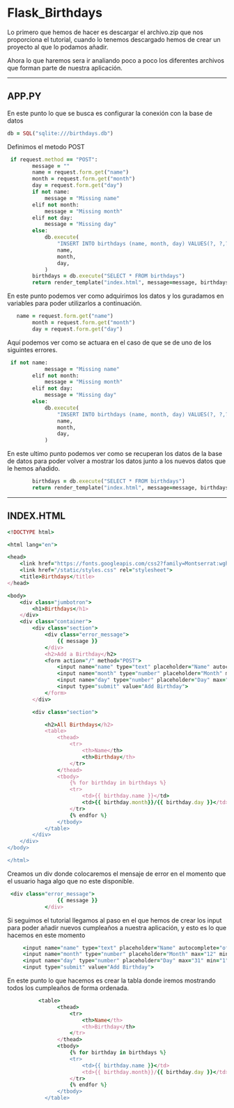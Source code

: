 # Flask_Birthdays


Lo primero que hemos de hacer es descargar el archivo.zip que nos proporciona el tutorial, cuando lo tenemos descargado hemos de crear un proyecto al que lo podamos añadir.

Ahora lo que haremos sera ir analiando poco a poco los diferentes archivos que forman parte de nuestra aplicación.

-------
## APP.PY

En este punto lo que se busca es configurar la conexión con la base de datos
``` ruby
db = SQL("sqlite:///birthdays.db")
```
Definimos el metodo POST
``` ruby
 if request.method == "POST":
        message = ""
        name = request.form.get("name")
        month = request.form.get("month")
        day = request.form.get("day")
        if not name:
            message = "Missing name"
        elif not month:
            message = "Missing month"
        elif not day:
            message = "Missing day"
        else:
            db.execute(
                "INSERT INTO birthdays (name, month, day) VALUES(?, ?,?)",
                name,
                month,
                day,
            )
        birthdays = db.execute("SELECT * FROM birthdays")
        return render_template("index.html", message=message, birthdays=birthdays)
```
En este punto podemos ver como adquirimos los datos y los guradamos en variables para poder utilizarlos a continuación.
``` ruby
   name = request.form.get("name")
        month = request.form.get("month")
        day = request.form.get("day")
```

Aquí podemos ver como se actuara en el caso de que se de uno de los siguintes errores.
``` ruby
 if not name:
            message = "Missing name"
        elif not month:
            message = "Missing month"
        elif not day:
            message = "Missing day"
        else:
            db.execute(
                "INSERT INTO birthdays (name, month, day) VALUES(?, ?,?)",
                name,
                month,
                day,
            )
```

En este ultimo punto podemos ver como se recuperan los datos de la base de datos para poder volver a mostrar los datos junto a los nuevos datos que le hemos añadido.
``` ruby
        birthdays = db.execute("SELECT * FROM birthdays")
        return render_template("index.html", message=message, birthdays=birthdays)
```
-------
## INDEX.HTML
``` ruby
<!DOCTYPE html>

<html lang="en">

<head>
    <link href="https://fonts.googleapis.com/css2?family=Montserrat:wght@500display=swap" rel="stylesheet">
    <link href="/static/styles.css" rel="stylesheet">
    <title>Birthdays</title>
</head>

<body>
    <div class="jumbotron">
        <h1>Birthdays</h1>
    </div>
    <div class="container">
        <div class="section">
            <div class="error_message">
                {{ message }}
            </div>
            <h2>Add a Birthday</h2>
            <form action="/" method="POST">
                <input name="name" type="text" placeholder="Name" autocomplete="off" autofocus>
                <input name="month" type="number" placeholder="Month" max="12" min="1" autocomplete="off" autofocus>
                <input name="day" type="number" placeholder="Day" max="31" min="1" autocomplete="off" autofocus>
                <input type="submit" value="Add Birthday">
            </form>
        </div>

        <div class="section">

            <h2>All Birthdays</h2>
            <table>
                <thead>
                    <tr>
                        <th>Name</th>
                        <th>Birthday</th>
                    </tr>
                </thead>
                <tbody>
                    {% for birthday in birthdays %}
                    <tr>
                        <td>{{ birthday.name }}</td>
                        <td>{{ birthday.month}}/{{ birthday.day }}</td>
                    </tr>
                    {% endfor %}
                </tbody>
            </table>
        </div>
    </div>
</body>

</html>
```

Creamos un div donde colocaremos el mensaje de error en el momento que el usuario haga algo que no este disponible.
``` ruby
 <div class="error_message">
                {{ message }}
            </div>
```

Si seguimos el tutorial llegamos al paso en el que hemos de crear los input para poder añadir nuevos cumpleaños a nuestra aplicación, y esto es lo que hacemos en este momento
``` ruby
     <input name="name" type="text" placeholder="Name" autocomplete="off" autofocus>
     <input name="month" type="number" placeholder="Month" max="12" min="1" autocomplete="off" autofocus>
     <input name="day" type="number" placeholder="Day" max="31" min="1" autocomplete="off" autofocus>
     <input type="submit" value="Add Birthday">
```

En este punto lo que hacemos es crear la tabla donde iremos mostrando todos los cumpleaños de forma ordenada.
``` ruby
          <table>
                <thead>
                    <tr>
                        <th>Name</th>
                        <th>Birthday</th>
                    </tr>
                </thead>
                <tbody>
                    {% for birthday in birthdays %}
                    <tr>
                        <td>{{ birthday.name }}</td>
                        <td>{{ birthday.month}}/{{ birthday.day }}</td>
                    </tr>
                    {% endfor %}
                </tbody>
            </table>
```
